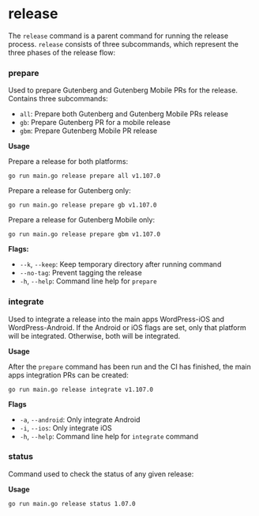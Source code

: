 # release

The `release` command is a parent command for running the release process. `release` consists of three subcommands, which represent the three phases of the release flow:

### prepare
Used to prepare Gutenberg and Gutenberg Mobile PRs for the release. Contains three subcommands:

- `all`: Prepare both Gutenberg and Gutenberg Mobile PRs release
- `gb`: Prepare Gutenberg PR for a mobile release
- `gbm`: Prepare Gutenberg Mobile PR release

**Usage**

Prepare a release for both platforms:

```
go run main.go release prepare all v1.107.0
```

Prepare a release for Gutenberg only:

```
go run main.go release prepare gb v1.107.0
```

Prepare a release for Gutenberg Mobile only:

```
go run main.go release prepare gbm v1.107.0
```


**Flags:**
- `--k`, `--keep`: Keep temporary directory after running command
- `--no-tag`:  Prevent tagging the release
- `-h`, `--help`: Command line help for `prepare`


### integrate
Used to integrate a release into the main apps WordPress-iOS and WordPress-Android. If the Android or iOS flags are set, only that platform will be integrated. Otherwise, both will be integrated.

**Usage**

After the `prepare` command has been run and the CI has finished, the main apps integration PRs can be created:

```
go run main.go release integrate v1.107.0
```

**Flags**
- `-a`, `--android`: Only integrate Android
- `-i`, `--ios`: Only integrate iOS
- `-h`, `--help`: Command line help for `integrate` command

### status

Command used to check the status of any given release:

**Usage**

```
go run main.go release status 1.07.0 
```